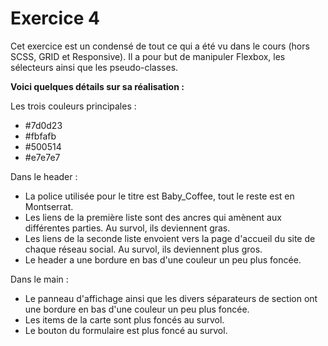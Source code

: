 # Exercice 4

Cet exercice est un condensé de tout ce qui a été vu dans le cours (hors SCSS, GRID et Responsive). Il a pour but de manipuler Flexbox, les sélecteurs ainsi que les pseudo-classes.

**Voici quelques détails sur sa réalisation :**

Les trois couleurs principales :

- #7d0d23
- #fbfafb
- #500514
- #e7e7e7

Dans le header :

- La police utilisée pour le titre est Baby_Coffee, tout le reste est en Montserrat.
- Les liens de la première liste sont des ancres qui amènent aux différentes parties. Au survol, ils deviennent gras.
- Les liens de la seconde liste envoient vers la page d'accueil du site de chaque réseau social. Au survol, ils deviennent plus gros.
- Le header a une bordure en bas d'une couleur un peu plus foncée.

Dans le main :

- Le panneau d'affichage ainsi que les divers séparateurs de section ont une bordure en bas d'une couleur un peu plus foncée.
- Les items de la carte sont plus foncés au survol.
- Le bouton du formulaire est plus foncé au survol.
